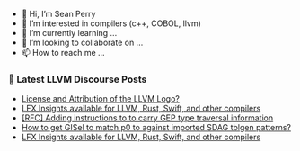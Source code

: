 - 👋 Hi, I’m Sean Perry
- 👀 I’m interested in compilers (c++, COBOL, llvm)
- 🌱 I’m currently learning ...
- 💞️ I’m looking to collaborate on ...
- 📫 How to reach me ...

<!---
s66perry/s66perry is a ✨ special ✨ repository because its `README.md` (this file) appears on your GitHub profile.
You can click the Preview link to take a look at your changes.
--->
### 📕 Latest LLVM Discourse Posts

<!-- DISCOURSE-LLVM:START -->
- [License and Attribution of the LLVM Logo?](https://discourse.llvm.org/t/license-and-attribution-of-the-llvm-logo/88464#post_13)
- [LFX Insights available for LLVM, Rust, Swift, and other compilers](https://discourse.llvm.org/t/lfx-insights-available-for-llvm-rust-swift-and-other-compilers/88490#post_2)
- [[RFC] Adding instructions to to carry GEP type traversal information](https://discourse.llvm.org/t/rfc-adding-instructions-to-to-carry-gep-type-traversal-information/88141#post_15)
- [How to get GISel to match p0 to against imported SDAG tblgen patterns?](https://discourse.llvm.org/t/how-to-get-gisel-to-match-p0-to-against-imported-sdag-tblgen-patterns/88488#post_5)
- [LFX Insights available for LLVM, Rust, Swift, and other compilers](https://discourse.llvm.org/t/lfx-insights-available-for-llvm-rust-swift-and-other-compilers/88490#post_1)
<!-- DISCOURSE-LLVM:END -->

